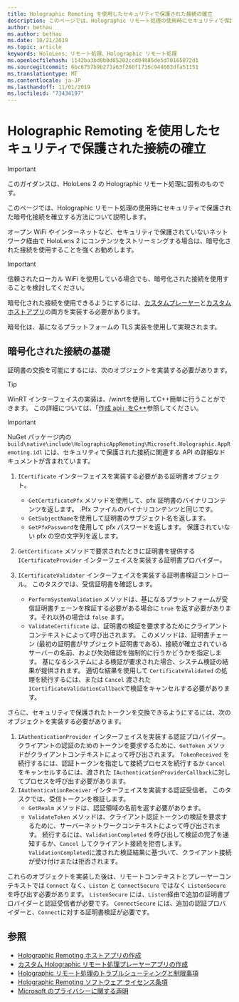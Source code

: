 ```yaml
---
title: Holographic Remoting を使用したセキュリティで保護された接続の確立
description: このページでは、Holographic リモート処理の使用時にセキュリティで保護された暗号化接続を確立する方法について説明します。
author: bethau
ms.author: bethau
ms.date: 10/21/2019
ms.topic: article
keywords: HoloLens、リモート処理、Holographic リモート処理
ms.openlocfilehash: 1142ba3bd8b0d05202ccd04885de5d70165872d1
ms.sourcegitcommit: 6bc6757b9b273a63f260f1716c944603dfa51151
ms.translationtype: MT
ms.contentlocale: ja-JP
ms.lasthandoff: 11/01/2019
ms.locfileid: "73434197"
---
```

# <a name="establishing-a-secure-connection-with-holographic-remoting"></a>Holographic Remoting を使用したセキュリティで保護された接続の確立

>[!IMPORTANT]
>このガイダンスは、HoloLens 2 の Holographic リモート処理に固有のものです。

このページでは、Holographic リモート処理の使用時にセキュリティで保護された暗号化接続を確立する方法について説明します。

オープン WiFi やインターネットなど、セキュリティで保護されていないネットワーク経由で HoloLens 2 にコンテンツをストリーミングする場合は、暗号化された接続を使用することを強くお勧めします。

>[!IMPORTANT]
>信頼されたローカル WiFi を使用している場合でも、暗号化された接続を使用することを検討してください。

暗号化された接続を使用できるようにするには、[カスタムプレーヤー](holographic-remoting-create-player.md)と[カスタムホストアプリ](holographic-remoting-create-host.md)の両方を実装する必要があります。

暗号化は、基になるプラットフォームの TLS 実装を使用して実現されます。

## <a name="basics-of-an-encrypted-connection"></a>暗号化された接続の基礎

証明書の交換を可能にするには、次のオブジェクトを実装する必要があります。

>[!TIP]
>WinRT インターフェイスの実装は、/winrtを使用してC++簡単に行うことができます。 この詳細については、「[作成 api」をC++](https://docs.microsoft.com//windows/uwp/cpp-and-winrt-apis/author-apis)参照してください。

>[!IMPORTANT]
>NuGet パッケージ内の ```build\native\include\HolographicAppRemoting\Microsoft.Holographic.AppRemoting.idl``` には、セキュリティで保護された接続に関連する API の詳細なドキュメントが含まれています。

1) ```ICertificate``` インターフェイスを実装する必要がある証明書オブジェクト。

    * ```GetCertificatePfx``` メソッドを使用して、pfx 証明書のバイナリコンテンツを返します。 .Pfx ファイルのバイナリコンテンツと同じです。
    * ```GetSubjectName```を使用して証明書のサブジェクト名を返します。
    * ```GetPfxPassword```を使用して pfx パスワードを返します。 保護されていない pfx の空の文字列を返します。

2) ```GetCertificate``` メソッドで要求されたときに証明書を提供する ```ICertificateProvider``` インターフェイスを実装する証明書プロバイダー。

3) ```ICertificateValidator``` インターフェイスを実装する証明書検証コントロール。 このタスクでは、受信証明書を確認します。
    * ```PerformSystemValidation``` メソッドは、基になるプラットフォームが受信証明書チェーンを検証する必要がある場合に ```true``` を返す必要があります。それ以外の場合は ```false``` ます。
    * ```ValidateCertificate``` は、証明書の検証を要求するためにクライアントコンテキストによって呼び出されます。 このメソッドは、証明書チェーン (最初の証明書がサブジェクト証明書である)、接続が確立されているサーバーの名前、および失効確認を強制的に行うかどうかを指定します。 基になるシステムによる検証が要求された場合、システム検証の結果が提供されます。 適切な結果を使用して ```CertificateValidated``` の処理を続行するには、または ```Cancel``` 渡された ```ICertificateValidationCallback```で検証をキャンセルする必要があります。

さらに、セキュリティで保護されたトークンを交換できるようにするには、次のオブジェクトを実装する必要があります。

1) ```IAuthenticationProvider``` インターフェイスを実装する認証プロバイダー。 クライアントの認証のためのトークンを要求するために、```GetToken``` メソッドがクライアントコンテキストによって呼び出されます。 ```TokenReceived``` を続行するには、認証トークンを指定して接続プロセスを続行するか ```Cancel``` をキャンセルするには、渡された ```IAuthenticationProviderCallback```に対してプロセスを呼び出す必要があります。
2) ```IAuthenticationReceiver``` インターフェイスを実装する認証受信者。 このタスクでは、受信トークンを検証します。
    * ```GetRealm``` メソッドは、認証領域の名前を返す必要があります。
    * ```ValidateToken``` メソッドは、クライアント認証トークンの検証を要求するために、サーバーネットワークコンテキストによって呼び出されます。 続行するには、```ValidationCompleted``` を呼び出して検証の完了を通知するか、```Cancel``` してクライアント接続を拒否します。 ```ValidationCompleted```に渡された検証結果に基づいて、クライアント接続が受け付けまたは拒否されます。 

これらのオブジェクトを実装した後は、リモートコンテキストとプレーヤーコンテキストでは ```Connect``` なく、```Listen``` と ```ConnectSecure``` ではなく ```ListenSecure``` を呼び出す必要があります。 ```ListenSecure``` には、```Listen```経由で追加の証明書プロバイダーと認証受信者が必要です。 ```ConnectSecure``` には、追加の認証プロバイダーと、```Connect```に対する証明書検証が必要です。

## <a name="see-also"></a>参照
* [Holographic Remoting ホストアプリの作成](holographic-remoting-create-host.md)
* [カスタム Holographic リモート処理プレーヤーアプリの作成](holographic-remoting-create-player.md)
* [Holographic リモート処理のトラブルシューティングと制限事項](holographic-remoting-troubleshooting.md)
* [Holographic Remoting ソフトウェア ライセンス条項](https://docs.microsoft.com//legal/mixed-reality/microsoft-holographic-remoting-software-license-terms)
* [Microsoft のプライバシーに関する声明](https://go.microsoft.com/fwlink/?LinkId=521839)

